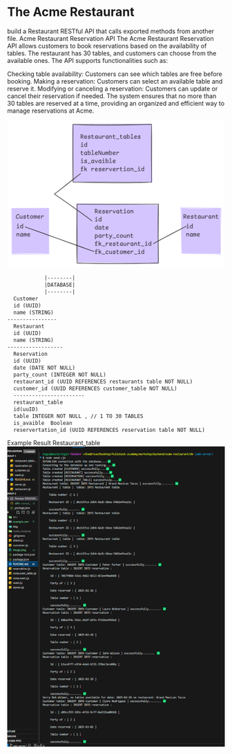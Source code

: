 # The Acme Restaurant
   build a Restaurant RESTful API that calls exported methods from another file.
   Acme Restaurant Reservation API
The Acme Restaurant Reservation API allows customers to book reservations based on the availability of tables. The restaurant has 30 tables, and customers can choose from the available ones. The API supports functionalities such as:

Checking table availability: Customers can see which tables are free before booking.
Making a reservation: Customers can select an available table and reserve it.
Modifying or canceling a reservation: Customers can update or cancel their reservation if needed.
The system ensures that no more than 30 tables are reserved at a time, providing an organized and efficient way to manage reservations at Acme.
   
![alt text](img/image.png)
```
            |--------|
            |DATABASE|
            |--------|
  Customer
  id (UUID)
  name (STRING)
----------------
  Restaurant
  id (UUID)
  name (STRING)
------------------
  Reservation
  id (UUID)
  date (DATE NOT NULL)
  party_count (INTEGER NOT NULL)
  restaurant_id (UUID REFERENCES restaurants table NOT NULL)
  customer_id (UUID REFERENCES customer_table NOT NULL)
  -----------------------
  restaurant_table
  id(uuID)
  table INTEGER NOT NULL , // 1 TO 30 TABLES
  is_avaible  Boolean  
  reservertation_id (UUID REFERENCES reservation table NOT NULL)
  ```
  Example Result Restaurant_table
![alt text](image-1.png)
